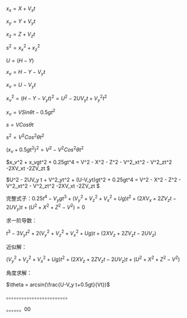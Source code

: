 $x_x = X +V_xt$

$x_y = Y + V_yt$

$x_z = Z+V_zt$

$s^2 = x_x^2  + x_z^2$

$U = (H-Y)$

$x_v = H-Y-V_yt$

$x_v = U-V_yt$

$x_v^2 = (H-Y-V_yt)^2 = U^2 - 2UV_yt + V_y^2t^2$

$x_v = VSin\theta t - 0.5gt^2$

$s = VCos\theta t$

$s^2 = V^2Cos^2\theta t^2$



$(x_v+0.5gt^2)^2 = V^2 - V^2Cos^2\theta t^2$

$x_v^2 + x_vgt^2 + 0.25gt^4 = V^2 - X^2 - Z^2 - V^2_xt^2 - V^2_zt^2 -2XV_xt -2ZV_zt $

$U^2 - 2UV_y t + V^2_yt^2 + (U-V_yt)gt^2 + 0.25gt^4 = V^2 - X^2 - Z^2 - V^2_xt^2 - V^2_zt^2 -2XV_xt -2ZV_zt $

完整式子：$0.25t^4 - V_ygt^3 + (V_y^2+V_z^2+V_x^2+Ug)t^2+(2XV_x+2ZV_zt-2UV_y)t + (U^2+X^2+Z^2-V^2) = 0$ 

求一阶导数：

$t^3 - 3V_yt^2 + 2(V_y^2+V_z^2+V_x^2+Ug)t + (2XV_z+2ZV_zt-2UV_z)$

近似解：

$(V_y^2+V_z^2+V_x^2+Ug)t^2+(2XV_z+2ZV_zt-2UV_z)t + (U^2+X^2+Z^2-V^2)$

角度求解：

$\theta = arcsin(\frac{U-V_y t+0.5gt}{Vt})$



。。。。。。。。。。。。。。。。。。。。。。。。

。。。。。。00